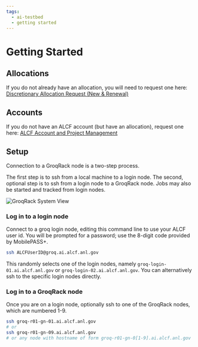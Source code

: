 ```yaml
---
tags:
  - ai-testbed
  - getting started
---
```


# Getting Started

## Allocations

If you do not already have an allocation, you will need to request one here:
[Discretionary Allocation Request (New & Renewal)](https://my.alcf.anl.gov/accounts/#/allocationRequests)

## Accounts

If you do not have an ALCF account (but have an allocation), request one here: [ALCF Account and Project Management](https://my.alcf.anl.gov/)

## Setup

Connection to a GroqRack node is a two-step process.

The first step is to ssh from a local machine to a login node.
The second, optional step is to ssh from a login node to a GroqRack node. Jobs may also be started and tracked from login nodes.

![GroqRack System View](files/groqrack_system_diagram.png "GroqRack System View")

### Log in to a login node

Connect to a groq login node, editing this command line to use your ALCF user id. You will be prompted for a password; use the 8-digit code provided by  MobilePASS+. 
```bash
ssh ALCFUserID@groq.ai.alcf.anl.gov
```
This randomly selects one of the login nodes, namely `groq-login-01.ai.alcf.anl.gov` or `groq-login-02.ai.alcf.anl.gov`. You can alternatively ssh to the specific login nodes directly. 


### Log in to a GroqRack node

Once you are on a login node, optionally ssh to one of the GroqRack nodes, which are numbered 1-9.

```bash
ssh groq-r01-gn-01.ai.alcf.anl.gov
# or
ssh groq-r01-gn-09.ai.alcf.anl.gov
# or any node with hostname of form groq-r01-gn-0[1-9].ai.alcf.anl.gov
```


